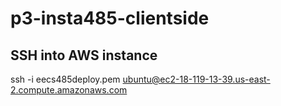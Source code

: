 # p3-insta485-clientside

## SSH into AWS instance

ssh -i eecs485deploy.pem ubuntu@ec2-18-119-13-39.us-east-2.compute.amazonaws.com
